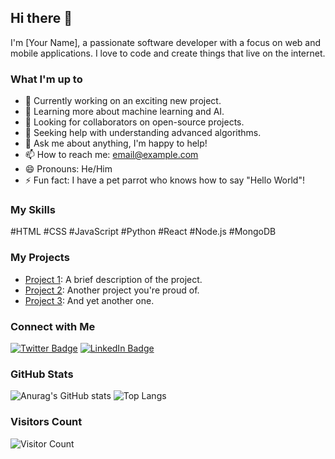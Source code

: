 ## Hi there 👋

I'm [Your Name], a passionate software developer with a focus on web and mobile applications. I love to code and create things that live on the internet.

### What I'm up to

- 🔭 Currently working on an exciting new project.
- 🌱 Learning more about machine learning and AI.
- 👯 Looking for collaborators on open-source projects.
- 🤔 Seeking help with understanding advanced algorithms.
- 💬 Ask me about anything, I'm happy to help!
- 📫 How to reach me: email@example.com
- 😄 Pronouns: He/Him
- ⚡ Fun fact: I have a pet parrot who knows how to say "Hello World"!

### My Skills

#HTML #CSS #JavaScript #Python #React #Node.js #MongoDB

### My Projects

- [Project 1](#): A brief description of the project.
- [Project 2](#): Another project you're proud of.
- [Project 3](#): And yet another one.

### Connect with Me

[![Twitter Badge](https://img.shields.io/badge/-@yourtwitter-1ca0f1?style=flat&labelColor=1ca0f1&logo=twitter&logoColor=white)](https://twitter.com/yourtwitter)
[![LinkedIn Badge](https://img.shields.io/badge/-yourlinkedin-blue?style=flat&logo=Linkedin&logoColor=white)](https://www.linkedin.com/in/yourlinkedin)

### GitHub Stats

![Anurag's GitHub stats](https://github-readme-stats.vercel.app/api?username=juhdakd&show_icons=true&theme=radical)
![Top Langs](https://github-readme-stats.vercel.app/api/top-langs/?username=juhdakd&layout=compact)

### Visitors Count

![Visitor Count](https://profile-counter.glitch.me/{juhdakd}/count.svg)
